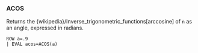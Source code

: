 <!--
This is generated by ESQL's AbstractFunctionTestCase. Do no edit it. See ../README.md for how to regenerate it.
-->

### ACOS
Returns the {wikipedia}/Inverse_trigonometric_functions[arccosine] of `n` as an angle, expressed in radians.

```
ROW a=.9
| EVAL acos=ACOS(a)
```
